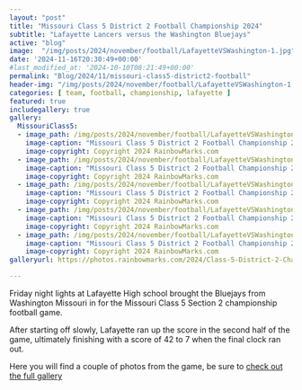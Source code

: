 ```yaml
---
layout: "post"
title: "Missouri Class 5 District 2 Football Championship 2024"
subtitle: "Lafayette Lancers versus the Washington Bluejays"
active: "blog"
image:  "/img/posts/2024/november/football/LafayetteVSWashington-1.jpg"
date: '2024-11-16T20:30:49+00:00'
#last_modified_at: '2024-10-10T08:21:49+00:00'
permalink: "Blog/2024/11/missouri-class5-district2-football"
header-img: "/img/posts/2024/november/football/LafayetteVSWashington-1.jpg"
categories: [ team, football, championship, lafayette ]
featured: true
includegallery: true
gallery:
  MissouriClass5:
  - image_path: /img/posts/2024/november/football/LafayetteVSWashington-1.jpg
    image-caption: "Missouri Class 5 District 2 Football Championship 2024"
    image-copyright: Copyright 2024 RainbowMarks.com
  - image_path: /img/posts/2024/november/football/LafayetteVSWashington-14.jpg
    image-caption: "Missouri Class 5 District 2 Football Championship 2024"
    image-copyright: Copyright 2024 RainbowMarks.com
  - image_path: /img/posts/2024/november/football/LafayetteVSWashington-25.jpg
    image-caption: "Missouri Class 5 District 2 Football Championship 2024"
    image-copyright: Copyright 2024 RainbowMarks.com
  - image_path: /img/posts/2024/november/football/LafayetteVSWashington-29.jpg
    image-caption: "Missouri Class 5 District 2 Football Championship 2024"
    image-copyright: Copyright 2024 RainbowMarks.com
  - image_path: /img/posts/2024/november/football/LafayetteVSWashington-36.jpg
    image-caption: "Missouri Class 5 District 2 Football Championship 2024"
    image-copyright: Copyright 2024 RainbowMarks.com
galleryurl: https://photos.rainbowmarks.com/2024/Class-5-District-2-Championship-Football

---
```

Friday night lights at Lafayette High school brought the Bluejays from Washington Missouri in for the Missouri Class 5 Section 2 championship football game.

After starting off slowly, Lafayette ran up the score in the second half of the game, ultimately finishing with a score of 42 to 7 when the final clock ran out. 

Here you will find a couple of photos from the game, be sure to [check out the full gallery](https://photos.rainbowmarks.com/2024/Class-5-District-2-Championship-Football)

